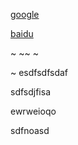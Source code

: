 

[google](http://www.google.com)


[baidu](http://www.baidu.com)

~
~~
~




~
esdfsdfsdaf



sdfsdjfisa



ewrweioqo

sdfnoasd